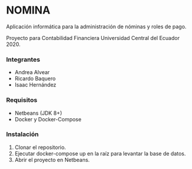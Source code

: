 # NOMINA 
Aplicación informática para la administración de nóminas y roles de pago.

Proyecto para Contabilidad Financiera Universidad Central del Ecuador 2020.

### Integrantes
* Andrea Alvear
* Ricardo Baquero
* Isaac Hernández

### Requisitos
* Netbeans (JDK 8+)
* Docker y Docker-Compose

### Instalación
1. Clonar el repositorio.
2. Ejecutar docker-compose up en la raíz para levantar la base de datos.
3. Abrir el proyecto en Netbeans.